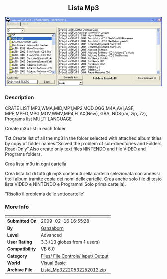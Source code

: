 ﻿<div align="center">

## Lista Mp3

<img src="PIC20111229227181870.jpg">
</div>

### Description

CRATE LIST MP3,WMA,MID,MP1,MP2,MOD,OGG,M4A,AVI,ASF, MPE,MPEG,MPG,MOV,WMV,MP4,FLAC(New), GBA, NDS(rar, zip, 7z), Programs list MULTI LANGUAGE

Create m3u list in each folder

Txt Create list of all the mp3 in the folder selected with attached album titles by copy of folder names."Solved the problem of sub-directories and Folders Read-Only".Also create only text files NINTENDO and file VIDEO and Programs folders.

Crea lista m3u in ogni cartella

Crea lista txt di tutti gli mp3 contenuti nella cartella selezionata con annessi titoli album tramite copia dei nomi delle cartelle. Crea anche solo file di testo lista VIDEO e NINTENDO e Programmi(Solo prima cartella).

"Risolto il problema delle sottocartelle"
 
### More Info
 


<span>             |<span>
---                |---
**Submitted On**   |2009-02-16 16:55:28
**By**             |[Ganzaborn](https://github.com/Planet-Source-Code/PSCIndex/blob/master/ByAuthor/ganzaborn.md)
**Level**          |Advanced
**User Rating**    |3.3 (13 globes from 4 users)
**Compatibility**  |VB 6\.0
**Category**       |[Files/ File Controls/ Input/ Output](https://github.com/Planet-Source-Code/PSCIndex/blob/master/ByCategory/files-file-controls-input-output__1-3.md)
**World**          |[Visual Basic](https://github.com/Planet-Source-Code/PSCIndex/blob/master/ByWorld/visual-basic.md)
**Archive File**   |[Lista\_Mp32220532252012\.zip](https://github.com/Planet-Source-Code/ganzaborn-lista-mp3__1-71878/archive/master.zip)









